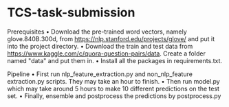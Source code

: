 # TCS-task-submission

Prerequisites
•	Download the pre-trained word vectors, namely glove.840B.300d, from https://nlp.stanford.edu/projects/glove/ and put it into the project directory.
•	Download the train and test data from https://www.kaggle.com/c/quora-question-pairs/data. Create a folder named "data" and put them in.
•	Install all the packages in requirements.txt.

Pipeline
•	First run nlp_feature_extraction.py and non_nlp_feature extraction.py scripts. They may take an hour to finish.
•	Then run model.py which may take around 5 hours to make 10 different predictions on the test set.
•	Finally, ensemble and postprocess the predictions by postprocess.py
